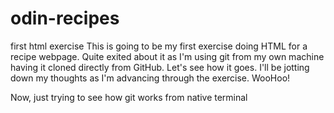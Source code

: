 # odin-recipes
first html exercise
This is going to be my first exercise doing HTML for a recipe webpage. 
Quite exited about it as I'm using git from my own machine having it cloned 
directly from GitHub. Let's see how it goes. I'll be jotting down my thoughts 
as I'm advancing through the exercise. WooHoo! 

Now, just trying to see how git works from native terminal 
